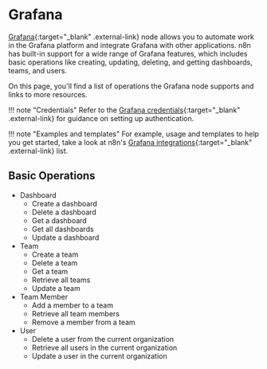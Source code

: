 # Grafana

[Grafana](https://grafana.com/){:target="_blank" .external-link} node allows you to automate work in the Grafana platform and integrate Grafana with other applications. n8n has built-in support for a wide range of Grafana features, which includes basic operations like creating, updating, deleting, and getting dashboards, teams, and users.

On this page, you'll find a list of operations the Grafana node supports and links to more resources.

!!! note "Credentials"
    Refer to the [Grafana credentials](https://docs.n8n.io/integrations/builtin/credentials/grafana/){:target="_blank" .external-link} for guidance on setting up authentication. 

!!! note "Examples and templates"
    For example, usage and templates to help you get started, take a look at n8n's [Grafana integrations](https://n8n.io/integrations/grafana/){:target="_blank" .external-link} list.


## Basic Operations

* Dashboard
    * Create a dashboard
    * Delete a dashboard
    * Get a dashboard
    * Get all dashboards
    * Update a dashboard
* Team
    * Create a team
    * Delete a team
    * Get a team
    * Retrieve all teams
    * Update a team
* Team Member
    * Add a member to a team
    * Retrieve all team members
    * Remove a member from a team
* User
    * Delete a user from the current organization
    * Retrieve all users in the current organization
    * Update a user in the current organization

